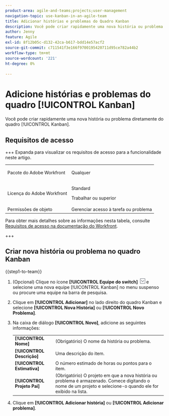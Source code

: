 ```yaml
---
product-area: agile-and-teams;projects;user-management
navigation-topic: use-kanban-in-an-agile-team
title: Adicionar histórias e problemas do Quadro Kanban
description: Você pode criar rapidamente uma nova história ou problema diretamente do quadro Kanban.
author: Jenny
feature: Agile
exl-id: 8f12b05c-d132-42ca-b617-bdd14e57acf2
source-git-commit: c711541f3e166f9700195420711d95ce782a44b2
workflow-type: tm+mt
source-wordcount: '221'
ht-degree: 0%

---
```


# Adicione histórias e problemas do quadro [!UICONTROL Kanban]

Você pode criar rapidamente uma nova história ou problema diretamente do quadro [!UICONTROL Kanban].

## Requisitos de acesso

+++ Expanda para visualizar os requisitos de acesso para a funcionalidade neste artigo.

<table style="table-layout:auto"> 
 <col> 
 </col> 
 <col> 
 </col> 
 <tbody> 
  <tr> 
   <td role="rowheader">Pacote do Adobe Workfront</td> 
   <td> <p>Qualquer</p> </td> 
  </tr> 
  <tr> 
   <td role="rowheader">Licença do Adobe Workfront</td> 
   <td> <p>Standard</p> 
   <p>Trabalhar ou superior</p> </td> 
  </tr>
  <tr> 
   <td role="rowheader">Permissões de objeto</td> 
   <td>Gerenciar acesso à tarefa ou problema </td> 
  </tr> 
 </tbody> 
</table>

Para obter mais detalhes sobre as informações nesta tabela, consulte [Requisitos de acesso na documentação do Workfront](/help/quicksilver/administration-and-setup/add-users/access-levels-and-object-permissions/access-level-requirements-in-documentation.md).

+++

## Criar nova história ou problema no quadro Kanban

{{step1-to-team}}

1. (Opcional) Clique no ícone **[!UICONTROL Equipe do switch]** ![Ícone da equipe do switch](assets/switch-team-icon.png) e selecione uma nova equipe [!UICONTROL Kanban] no menu suspenso ou procure uma equipe na barra de pesquisa.
1. Clique em **[!UICONTROL Adicionar]** no lado direito do quadro Kanban e selecione **[!UICONTROL Nova História]** ou **[!UICONTROL Novo Problema]**.
1. Na caixa de diálogo **[!UICONTROL Novo]**, adicione as seguintes informações:

   <table style="table-layout:auto">
    <tr>
        <td><strong>[!UICONTROL Nome]</strong></td>
        <td>(Obrigatório) O nome da história ou problema.</td>
    </tr>
    <tr>
        <td><strong>[!UICONTROL Descrição]</strong></td>
        <td>Uma descrição do item.</td>
    </tr>
    <tr>
        <td><strong>[!UICONTROL Estimativa]</strong></td>
        <td>O número estimado de horas ou pontos para o item.</td>
    </tr>
    <tr>
        <td><strong>[!UICONTROL Projeto Pai]</strong></td>
        <td>(Obrigatório) O projeto em que a nova história ou problema é armazenado. Comece digitando o nome de um projeto e selecione-o quando ele for exibido na lista.</td>
    </tr>
   </table>

1. Clique em **[!UICONTROL Adicionar história]** ou **[!UICONTROL Adicionar problema]**.
